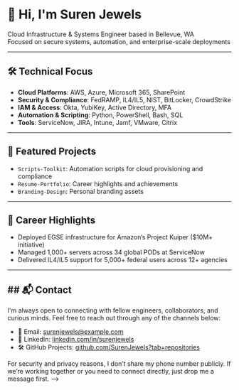 # 👋 Hi, I'm Suren Jewels

Cloud Infrastructure & Systems Engineer based in Bellevue, WA  
Focused on secure systems, automation, and enterprise-scale deployments

---

## 🛠️ Technical Focus

- **Cloud Platforms**: AWS, Azure, Microsoft 365, SharePoint
- **Security & Compliance**: FedRAMP, IL4/IL5, NIST, BitLocker, CrowdStrike
- **IAM & Access**: Okta, YubiKey, Active Directory, MFA
- **Automation & Scripting**: Python, PowerShell, Bash, SQL
- **Tools**: ServiceNow, JIRA, Intune, Jamf, VMware, Citrix

---

## 📁 Featured Projects

- `Scripts-Toolkit`: Automation scripts for cloud provisioning and compliance
- `Resume-Portfolio`: Career highlights and achievements
- `Branding-Design`: Personal branding assets

---

## 🧠 Career Highlights

- Deployed EGSE infrastructure for Amazon’s Project Kuiper ($10M+ initiative)
- Managed 1,000+ servers across 34 global PODs at ServiceNow
- Delivered IL4/IL5 support for 5,000+ federal users across 12+ agencies

---

## ## 📬 Contact

I'm always open to connecting with fellow engineers, collaborators, and curious minds. Feel free to reach out through any of the channels below:

- 📧 Email: [surenjewels@example.com](mailto:surenjewels@example.com)
- 💼 LinkedIn: [linkedin.com/in/surenjewels](https://linkedin.com/in/surenjewels)
- 🛠️ GitHub Projects: [github.com/SurenJewels?tab=repositories](https://github.com/SurenJewels?tab=repositories)

For security and privacy reasons, I don’t share my phone number publicly. If we’re working together or you need to connect directly, just drop me a message first.
-->
